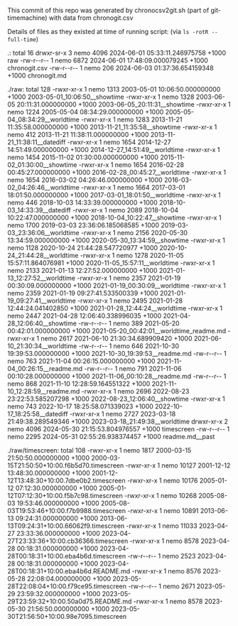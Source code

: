 
This commit of this repo was generated by chronocsv2git.sh (part of
git-timemachine) with data from chronogit.csv

Details of files as they existed at time of running script:
(via `ls -rotR --full-time`)

.:
total 16
drwxr-sr-x 3 nemo 4096 2024-06-01 05:33:11.246975758 +1000 raw
-rw-r--r-- 1 nemo 6872 2024-06-01 17:48:09.000079245 +1000 chronogit.csv
-rw-r--r-- 1 nemo  206 2024-06-03 01:37:36.654159348 +1000 chronogit.md

./raw:
total 128
-rwxr-xr-x 1 nemo 1313 2003-05-01 10:06:50.000000000 +1000 2003-05-01_10:06:50__showtime
-rwxr-xr-x 1 nemo 1328 2003-06-05 20:11:31.000000000 +1000 2003-06-05_20:11:31__showtime
-rwxr-xr-x 1 nemo 1224 2005-05-04 08:34:29.000000000 +1000 2005-05-04_08:34:29__worldtime
-rwxr-xr-x 1 nemo 1283 2013-11-21 11:35:58.000000000 +1000 2013-11-21_11:35:58__showtime
-rwxr-xr-x 1 nemo  412 2013-11-21 11:38:11.000000000 +1000 2013-11-21_11:38:11__datediff
-rwxr-xr-x 1 nemo 1654 2014-12-27 14:51:49.000000000 +1000 2014-12-27_14:51:49__worldtime
-rwxr-xr-x 1 nemo 1454 2015-11-02 01:30:00.000000000 +1000 2015-11-02_01:30:00__showtime
-rwxr-xr-x 1 nemo 1654 2016-02-28 00:45:27.000000000 +1000 2016-02-28_00:45:27__worldtime
-rwxr-xr-x 1 nemo 1654 2016-03-02 04:26:46.000000000 +1000 2016-03-02_04:26:46__worldtime
-rwxr-xr-x 1 nemo 1664 2017-03-01 18:01:50.000000000 +1000 2017-03-01_18:01:50__worldtime
-rwxr-xr-x 1 nemo  446 2018-10-03 14:33:39.000000000 +1000 2018-10-03_14:33:39__datediff
-rwxr-xr-x 1 nemo 2089 2018-10-04 10:22:47.000000000 +1000 2018-10-04_10:22:47__showtime
-rwxr-xr-x 1 nemo 1700 2019-03-03 23:36:06.185068585 +1000 2019-03-03_23:36:06__worldtime
-rwxr-xr-x 1 nemo 2156 2020-05-30 13:34:59.000000000 +1000 2020-05-30_13:34:59__showtime
-rwxr-xr-x 1 nemo 1128 2020-10-24 21:44:28.547720977 +1000 2020-10-24_21:44:28__worldtime
-rwxr-xr-x 1 nemo 1278 2020-11-05 15:57:11.864076981 +1000 2020-11-05_15:57:11__worldtime
-rwxr-xr-x 1 nemo 2133 2021-01-13 12:27:52.000000000 +1000 2021-01-13_12:27:52__worldtime
-rwxr-xr-x 1 nemo 2357 2021-01-19 00:30:09.000000000 +1000 2021-01-19_00:30:09__worldtime
-rwxr-xr-x 1 nemo 2359 2021-01-19 09:27:41.533500339 +1000 2021-01-19_09:27:41__worldtime
-rwxr-xr-x 1 nemo 2495 2021-01-28 12:44:24.041402850 +1000 2021-01-28_12:44:24__worldtime
-rwxr-xr-x 1 nemo 2447 2021-04-28 12:06:40.338996035 +1000 2021-04-28_12:06:40__showtime
-rw-r--r-- 1 nemo  389 2021-05-20 00:42:01.000000000 +1000 2021-05-20_00:42:01__worldtime_readme.md
-rwxr-xr-x 1 nemo 2617 2021-06-10 21:30:34.689909420 +1000 2021-06-10_21:30:34__worldtime
-rw-r--r-- 1 nemo  646 2021-10-30 19:39:53.000000000 +1000 2021-10-30_19:39:53__readme.md
-rw-r--r-- 1 nemo  763 2021-11-04 00:26:15.000000000 +1000 2021-11-04_00:26:15__readme.md
-rw-r--r-- 1 nemo  791 2021-11-06 00:10:28.000000000 +1000 2021-11-06_00:10:28__readme.md
-rw-r--r-- 1 nemo  868 2021-11-10 12:28:59.164551322 +1000 2021-11-10_12:28:59__readme.md
-rwxr-xr-x 1 nemo 2696 2022-08-23 23:22:53.585207298 +1000 2022-08-23_12:06:40__showtime
-rwxr-xr-x 1 nemo  743 2022-10-17 18:25:58.071339023 +1000 2022-10-17_18:25:58__datediff
-rwxr-xr-x 1 nemo 2727 2023-03-18 21:49:38.289549346 +1000 2023-03-18_21:49:38__worldtime
drwxr-xr-x 2 nemo 4096 2024-05-30 21:15:53.804976557 +1000 timescreen
-rw-r--r-- 1 nemo 2295 2024-05-31 02:55:26.938374457 +1000 readme.md__past

./raw/timescreen:
total 108
-rwxr-xr-x 1 nemo  1817 2000-03-15 21:50:50.000000000 +1000 2000-03-15T21:50:50+10:00.f6b5d70.timescreen
-rwxr-xr-x 1 nemo 10127 2001-12-12 13:48:30.000000000 +1000 2001-12-12T13:48:30+10:00.7dbe0b2.timescreen
-rwxr-xr-x 1 nemo 10176 2005-01-12 07:12:30.000000000 +1000 2005-01-12T07:12:30+10:00.f5b7c98.timescreen
-rwxr-xr-x 1 nemo 10268 2005-08-03 19:53:46.000000000 +1000 2005-08-03T19:53:46+10:00.f7b9988.timescreen
-rwxr-xr-x 1 nemo 10891 2013-06-13 09:24:31.000000000 +1000 2013-06-13T09:24:31+10:00.66062f9.timescreen
-rwxr-xr-x 1 nemo 11033 2023-04-27 23:33:36.000000000 +1000 2023-04-27T23:33:36+10:00.cb36366.timescreen
-rwxr-xr-x 1 nemo  8578 2023-04-28 00:18:31.000000000 +1000 2023-04-28T00:18:31+10:00.eba4b6d.timescreen
-rw-r--r-- 1 nemo  2523 2023-04-28 00:18:31.000000000 +1000 2023-04-28T00:18:31+10:00.eba4b6d.README.md
-rwxr-xr-x 1 nemo  8576 2023-05-28 22:08:04.000000000 +1000 2023-05-28T22:08:04+10:00.f79ce95.timescreen
-rw-r--r-- 1 nemo  2671 2023-05-29 23:59:32.000000000 +1000 2023-05-29T23:59:32+10:00.50a0d75.README.md
-rwxr-xr-x 1 nemo  8578 2023-05-30 21:56:50.000000000 +1000 2023-05-30T21:56:50+10:00.98e7095.timescreen
